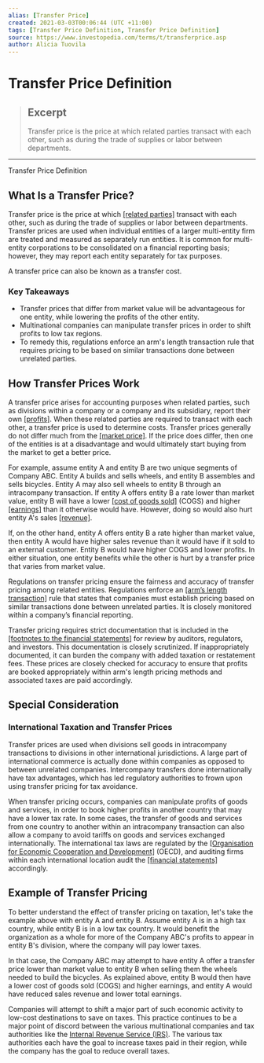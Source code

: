 ```yaml
---
alias: [Transfer Price]
created: 2021-03-03T00:06:44 (UTC +11:00)
tags: [Transfer Price Definition, Transfer Price Definition]
source: https://www.investopedia.com/terms/t/transferprice.asp
author: Alicia Tuovila
---
```


# Transfer Price Definition

> ## Excerpt
> Transfer price is the price at which related parties transact with each other, such as during the trade of supplies or labor between departments.

---

Transfer Price Definition
## What Is a Transfer Price?

Transfer price is the price at which [[related parties]](https://www.investopedia.com/terms/r/related-partytransaction.asp) transact with each other, such as during the trade of supplies or labor between departments. Transfer prices are used when individual entities of a larger multi-entity firm are treated and measured as separately run entities. It is common for multi-entity corporations to be consolidated on a financial reporting basis; however, they may report each entity separately for tax purposes.

A transfer price can also be known as a transfer cost.

### Key Takeaways

-   Transfer prices that differ from market value will be advantageous for one entity, while lowering the profits of the other entity.
-   Multinational companies can manipulate transfer prices in order to shift profits to low tax regions.
-   To remedy this, regulations enforce an arm's length transaction rule that requires pricing to be based on similar transactions done between unrelated parties.

## How Transfer Prices Work

A transfer price arises for accounting purposes when related parties, such as divisions within a company or a company and its subsidiary, report their own [[profits]](https://www.investopedia.com/terms/p/profit.asp). When these related parties are required to transact with each other, a transfer price is used to determine costs. Transfer prices generally do not differ much from the [[market price]](https://www.investopedia.com/terms/m/market-price.asp). If the price does differ, then one of the entities is at a disadvantage and would ultimately start buying from the market to get a better price.

For example, assume entity A and entity B are two unique segments of Company ABC. Entity A builds and sells wheels, and entity B assembles and sells bicycles. Entity A may also sell wheels to entity B through an intracompany transaction. If entity A offers entity B a rate lower than market value, entity B will have a lower [[cost of goods sold]](https://www.investopedia.com/terms/c/cogs.asp) (COGS) and higher [[earnings]](https://www.investopedia.com/terms/e/earnings.asp) than it otherwise would have. However, doing so would also hurt entity A's sales [[revenue]](https://www.investopedia.com/terms/r/revenue.asp).

If, on the other hand, entity A offers entity B a rate higher than market value, then entity A would have higher sales revenue than it would have if it sold to an external customer. Entity B would have higher COGS and lower profits. In either situation, one entity benefits while the other is hurt by a transfer price that varies from market value.

Regulations on transfer pricing ensure the fairness and accuracy of transfer pricing among related entities. Regulations enforce an [[arm’s length transaction]](https://www.investopedia.com/terms/a/armslength.asp) rule that states that companies must establish pricing based on similar transactions done between unrelated parties. It is closely monitored within a company’s financial reporting.

Transfer pricing requires strict documentation that is included in the [[footnotes to the financial statements]](https://www.investopedia.com/terms/f/footnote.asp) for review by auditors, regulators, and investors. This documentation is closely scrutinized. If inappropriately documented, it can burden the company with added taxation or restatement fees. These prices are closely checked for accuracy to ensure that profits are booked appropriately within arm's length pricing methods and associated taxes are paid accordingly.

## Special Consideration

### International Taxation and Transfer Prices

Transfer prices are used when divisions sell goods in intracompany transactions to divisions in other international jurisdictions. A large part of international commerce is actually done within companies as opposed to between unrelated companies. Intercompany transfers done internationally have tax advantages, which has led regulatory authorities to frown upon using transfer pricing for tax avoidance.

When transfer pricing occurs, companies can manipulate profits of goods and services, in order to book higher profits in another country that may have a lower tax rate. In some cases, the transfer of goods and services from one country to another within an intracompany transaction can also allow a company to avoid tariffs on goods and services exchanged internationally. The international tax laws are regulated by the [[Organisation for Economic Cooperation and Development]](https://www.investopedia.com/terms/o/oecd.asp) (OECD), and auditing firms within each international location audit the [[financial statements]](https://www.investopedia.com/terms/f/financial-statements.asp) accordingly.

## Example of Transfer Pricing

To better understand the effect of transfer pricing on taxation, let's take the example above with entity A and entity B. Assume entity A is in a high tax country, while entity B is in a low tax country. It would benefit the organization as a whole for more of the Company ABC's profits to appear in entity B's division, where the company will pay lower taxes.

In that case, the Company ABC may attempt to have entity A offer a transfer price lower than market value to entity B when selling them the wheels needed to build the bicycles. As explained above, entity B would then have a lower cost of goods sold (COGS) and higher earnings, and entity A would have reduced sales revenue and lower total earnings.

Companies will attempt to shift a major part of such economic activity to low-cost destinations to save on taxes. This practice continues to be a major point of discord between the various multinational companies and tax authorities like the [Internal Revenue Service (IRS)](https://www.investopedia.com/terms/i/irs.asp). The various tax authorities each have the goal to increase taxes paid in their region, while the company has the goal to reduce overall taxes.
